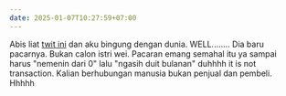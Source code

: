 ```yaml
---
date: 2025-01-07T10:27:59+07:00
---
```


Abis liat [twit ini](https://x.com/Berlianmelodya/status/1876248417913172068) dan aku bingung dengan dunia. WELL........ Dia baru pacarnya. Bukan calon istri wei. Pacaran emang semahal itu ya sampai harus "nemenin dari 0" lalu "ngasih duit bulanan" duhhhh it is not transaction. Kalian berhubungan manusia bukan penjual dan pembeli. Hhhhh